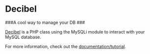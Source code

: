 # Decibel #

###A cool way to manage your DB ###

[Decibel](http://ross.iasfbo.inaf.it/~gloria/decibel-class/) is a PHP class using the MySQLi module to interact with your MySQL database.

For more information, check out the [documentation/tutorial](http://ross.iasfbo.inaf.it/~gloria/decibel-class/).
